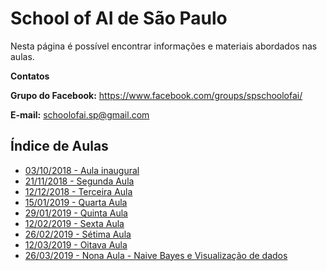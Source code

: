 # School of AI de São Paulo

Nesta página é possível encontrar informações e materiais abordados nas aulas.

**Contatos**

**Grupo do Facebook:** https://www.facebook.com/groups/spschoolofai/

**E-mail:** schoolofai.sp@gmail.com

## Índice de Aulas

- [03/10/2018 - Aula inaugural](https://github.com/SchoolOfAISaoPaulo/aulas/tree/master/01_aula)
- [21/11/2018 - Segunda Aula](https://github.com/SchoolOfAISaoPaulo/aulas/tree/master/02_aula)
- [12/12/2018 - Terceira Aula](https://github.com/SchoolOfAISaoPaulo/aulas/tree/master/03_aula)
- [15/01/2019 - Quarta Aula](https://github.com/SchoolOfAISaoPaulo/aulas/tree/master/04_aula)
- [29/01/2019 - Quinta Aula](https://github.com/SchoolOfAISaoPaulo/aulas/tree/master/05_aula)
- [12/02/2019 - Sexta Aula](https://github.com/SchoolOfAISaoPaulo/aulas/tree/master/06_aula)
- [26/02/2019 - Sétima Aula](https://github.com/SchoolOfAISaoPaulo/aulas/tree/master/07_aula)
- [12/03/2019 - Oitava Aula](https://github.com/SchoolOfAISaoPaulo/aulas/tree/master/08_aula)
- [26/03/2019 - Nona Aula - Naive Bayes e Visualização de dados](https://github.com/SchoolOfAISaoPaulo/aulas/blob/master/09_aula)

